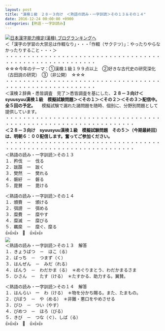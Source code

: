 ```yaml
---
layout: post
title: "漢検１級　２８－３向け　＜熟語の読み・一字訓読＞その１３＆その１４"
date: 2016-12-24 00:00:00 +0900
categories: [熟語・一字訓読み]
---
```


[![](/syuusyuu9701/assets/images/漢検１級-２８－３向け-＜熟語の読み・一字訓読＞その１３＆その１４-br_c_3028_1.gif)](http://blog.with2.net/link.php?1659096:3028 "日本漢字能力検定(漢検) ブログランキングへ")[日本漢字能力検定(漢検) ブログランキングへ](http://blog.with2.net/link.php?1659096:3028)  
＜「漢字の学習の大禁忌は作輟なり」・・・「作輟（サクテツ）」：やったりやらなかったりすること・・・＞  
・・・・・・・・・・・・・・・・・・・・・・・・・・・・・・・・・・・・・・・・・・・・・・・・・・・・・・・・・  
☆☆☆今年のテーマ：①漢検１級１９９点以上　②好きな古代史の研究深化（古田説の研究）　③（非公開）　☆☆☆　　  
・・・・・・・・・・・・・・・・・・・・・・・・・・・・・・・・・・・・・・・・・・・・・・・・・・・・・・・・・  
＜漢検２辞典・悉皆調査　完了＞悉皆調査を基にした、**２８－３向け＜syuusyuu漢検１級　模擬試験問題＞＜その１＞＜その２＞＜その３＞配信中。全５回の予定。**　　模擬試験で漏れた諸問題を随時、個別に、分野別問題として提供しています。  
・・・・・・・・・・・・・・・・・・・・・・・・・・・・・・・・・・・・・・・・・・・・・・・・・・・・・・・・・・・・・・・・・・  
**＜２８－３向け　syuusyuu漢検１級　模擬試験問題　その５＞（今期最終回）は、明朝６：００配信します。奮ってご参加ください。**  
・・・・・・・・・・・・・・・・・・・・・・・・・・・・・・・・・・・・・・・・・・・・・・・・・・・・・・・・・・・・・・・・・・  
＜熟語の読み・一字訓読＞その１３  
１．矜伐　－　伐る  
２．跋躓　ー　跋く  
３．樊然　－　樊れる　  
４．磐紆　－　磐る  
５．毘賛　－　毘ける  
  
＜熟語の読み・一字訓読＞その１４  
１．頒賚　－　頒ける  
２．弭謗　－　弭める  
３．糜費　－　糜やす  
４．糜滅　－　糜びる  
５．羈縻　－　糜ぐ、糜る  
👍👍👍　🐒　👍👍👍  
![](/syuusyuu9701/assets/images/漢検１級-２８－３向け-＜熟語の読み・一字訓読＞その１３＆その１４-151cc9a225527cb266ac5fddcaf45153.png)  
＜熟語の読み・一字訓読＞その１３　解答  
１．きょうばつ　－　ほこ（る）  
２．ばっち　－　つまず（く）  
３．はんぜん　－　みだ（れる）  
４．ばんう　－　わだかま（る）　＊めぐりまとう、わだかまるさま  
５．ひさん　－　たす（ける）　＊たすかる、助力する。翼賛。  
  
＜熟語の読み・一字訓読＞その１４　解答  
１．はんらい　ー　わ（ける）　＊物を分かち賜る。また、たまもの。  
２．びぼう　－　や（める）　＊非難・悪口をやめさせる  
３．びひ　－　つい（やす）  
４．びめつ　－　ほろ（びる）  
５．きび　－　つな（ぐ）、しば（る）  
👍👍👍　🐒　👍👍👍  